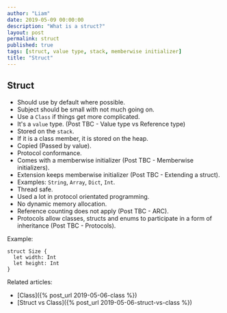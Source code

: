 ```yaml
---
author: "Liam"
date: 2019-05-09 00:00:00
description: "What is a struct?"
layout: post
permalink: struct
published: true
tags: [struct, value type, stack, memberwise initializer]
title: "Struct"
---
```


## Struct

- Should use by default where possible.
- Subject should be small with not much going on.
- Use a `Class` if things get more complicated.
- It's a `value` type. (Post TBC - Value type vs Reference type)
- Stored on the `stack`.
- If it is a class member, it is stored on the heap.
- Copied (Passed by value).
- Protocol conformance.
- Comes with a memberwise initializer (Post TBC - Memberwise initializers).
- Extension keeps memberwise initializer (Post TBC - Extending a struct).
- Examples: `String`, `Array`, `Dict`, `Int`.
- Thread safe.
- Used a lot in protocol orientated programming.
- No dynamic memory allocation.
- Reference counting does not apply (Post TBC - ARC).
- Protocols allow classes, structs and enums to participate in a form of inheritance (Post TBC - Protocols).

Example:

```
struct Size {
  let width: Int
  let height: Int
}
```

Related articles:
- [Class]({% post_url 2019-05-06-class %})
- [Struct vs Class]({% post_url 2019-05-06-struct-vs-class %})
